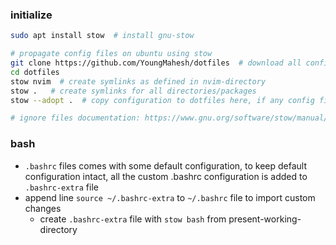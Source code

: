 ### initialize
```bash
sudo apt install stow  # install gnu-stow

# propagate config files on ubuntu using stow
git clone https://github.com/YoungMahesh/dotfiles  # download all config files
cd dotfiles
stow nvim  # create symlinks as defined in nvim-directory
stow .   # create symlinks for all directories/packages 
stow --adopt .  # copy configuration to dotfiles here, if any config file already exists, you can verify changes using git diff

# ignore files documentation: https://www.gnu.org/software/stow/manual/stow.html#Ignore-Lists
```


### bash
- `.bashrc` files comes with some default configuration, to keep default configuration intact, all the custom .bashrc configuration is added to `.bashrc-extra` file
- append line `source ~/.bashrc-extra` to `~/.bashrc` file to import custom changes
    - create `.bashrc-extra` file with `stow bash` from present-working-directory
